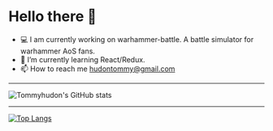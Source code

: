 # Hello there 👋

- 💻 I am currently working on warhammer-battle. A battle simulator for warhammer AoS fans.
- 🌱 I’m currently learning React/Redux. 
- 📫 How to reach me hudontommy@gmail.com

***

![Tommyhudon's GitHub stats](https://github-readme-stats.vercel.app/api?username=Tommyhudon&count_private=true&show_icons=true&theme=radical)

***

[![Top Langs](https://github-readme-stats.vercel.app/api/top-langs/?username=Tommyhudon&layout=compact)](https://github.com/Tommyhudon/github-readme-stats)

<!---
Tommyhudon/Tommyhudon is a ✨ special ✨ repository because its `README.md` (this file) appears on your GitHub profile.
You can click the Preview link to take a look at your changes.
--->
